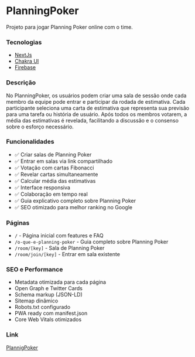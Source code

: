 # PlanningPoker
Projeto para jogar Planning Poker online com o time.

### Tecnologias

- [NextJs](https://nextjs.org/)
- [Chakra UI](https://v2.chakra-ui.com/)
- [Firebase](https://firebase.google.com/?hl=pt-br)

### Descrição

No PlanningPoker, os usuários podem criar uma sala de sessão onde cada membro da equipe pode entrar e participar da rodada de estimativa. Cada participante seleciona uma carta de estimativa que representa sua previsão para uma tarefa ou história de usuário. Após todos os membros votarem, a média das estimativas é revelada, facilitando a discussão e o consenso sobre o esforço necessário.

### Funcionalidades

- ✅ Criar salas de Planning Poker
- ✅ Entrar em salas via link compartilhado
- ✅ Votação com cartas Fibonacci
- ✅ Revelar cartas simultaneamente
- ✅ Calcular média das estimativas
- ✅ Interface responsiva
- ✅ Colaboração em tempo real
- ✅ Guia explicativo completo sobre Planning Poker
- ✅ SEO otimizado para melhor ranking no Google

### Páginas

- `/` - Página inicial com features e FAQ
- `/o-que-e-planning-poker` - Guia completo sobre Planning Poker
- `/room/[key]` - Sala de Planning Poker
- `/room/join/[key]` - Entrar em sala existente

### SEO e Performance

- Metadata otimizada para cada página
- Open Graph e Twitter Cards
- Schema markup (JSON-LD)
- Sitemap dinâmico
- Robots.txt configurado
- PWA ready com manifest.json
- Core Web Vitals otimizados

### Link
[PlannigPoker](https://planning-poker-inky.vercel.app)
